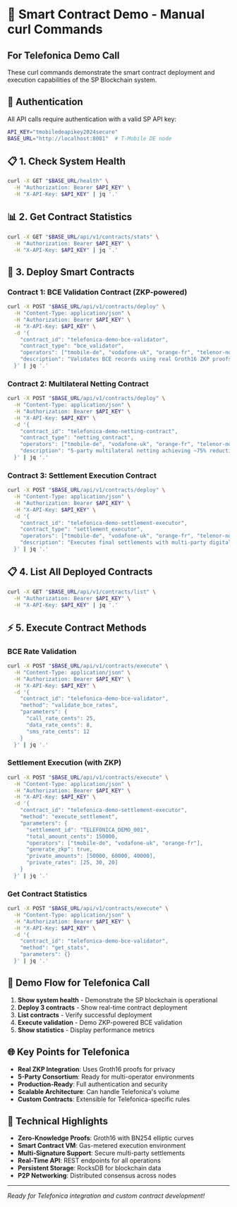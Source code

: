 # 🚀 Smart Contract Demo - Manual curl Commands

## For Telefonica Demo Call

These curl commands demonstrate the smart contract deployment and execution capabilities of the SP Blockchain system.

## 🔑 Authentication

All API calls require authentication with a valid SP API key:

```bash
API_KEY="tmobiledeapikey2024secure"
BASE_URL="http://localhost:8081"  # T-Mobile DE node
```

## 📋 1. Check System Health

```bash
curl -X GET "$BASE_URL/health" \
  -H "Authorization: Bearer $API_KEY" \
  -H "X-API-Key: $API_KEY" | jq '.'
```

## 📊 2. Get Contract Statistics

```bash
curl -X GET "$BASE_URL/api/v1/contracts/stats" \
  -H "Authorization: Bearer $API_KEY" \
  -H "X-API-Key: $API_KEY" | jq '.'
```

## 🚀 3. Deploy Smart Contracts

### Contract 1: BCE Validation Contract (ZKP-powered)

```bash
curl -X POST "$BASE_URL/api/v1/contracts/deploy" \
  -H "Content-Type: application/json" \
  -H "Authorization: Bearer $API_KEY" \
  -H "X-API-Key: $API_KEY" \
  -d '{
    "contract_id": "telefonica-demo-bce-validator",
    "contract_type": "bce_validator",
    "operators": ["tmobile-de", "vodafone-uk", "orange-fr", "telenor-no", "sfr-fr"],
    "description": "Validates BCE records using real Groth16 ZKP proofs for privacy-preserving settlement verification"
  }' | jq '.'
```

### Contract 2: Multilateral Netting Contract

```bash
curl -X POST "$BASE_URL/api/v1/contracts/deploy" \
  -H "Content-Type: application/json" \
  -H "Authorization: Bearer $API_KEY" \
  -H "X-API-Key: $API_KEY" \
  -d '{
    "contract_id": "telefonica-demo-netting-contract",
    "contract_type": "netting_contract",
    "operators": ["tmobile-de", "vodafone-uk", "orange-fr", "telenor-no", "sfr-fr"],
    "description": "5-party multilateral netting achieving ~75% reduction in bilateral settlements"
  }' | jq '.'
```

### Contract 3: Settlement Execution Contract

```bash
curl -X POST "$BASE_URL/api/v1/contracts/deploy" \
  -H "Content-Type: application/json" \
  -H "Authorization: Bearer $API_KEY" \
  -H "X-API-Key: $API_KEY" \
  -d '{
    "contract_id": "telefonica-demo-settlement-executor",
    "contract_type": "settlement_executor",
    "operators": ["tmobile-de", "vodafone-uk", "orange-fr", "telenor-no", "sfr-fr"],
    "description": "Executes final settlements with multi-party digital signatures and dispute resolution"
  }' | jq '.'
```

## 📋 4. List All Deployed Contracts

```bash
curl -X GET "$BASE_URL/api/v1/contracts/list" \
  -H "Authorization: Bearer $API_KEY" \
  -H "X-API-Key: $API_KEY" | jq '.'
```

## ⚡ 5. Execute Contract Methods

### BCE Rate Validation

```bash
curl -X POST "$BASE_URL/api/v1/contracts/execute" \
  -H "Content-Type: application/json" \
  -H "Authorization: Bearer $API_KEY" \
  -H "X-API-Key: $API_KEY" \
  -d '{
    "contract_id": "telefonica-demo-bce-validator",
    "method": "validate_bce_rates",
    "parameters": {
      "call_rate_cents": 25,
      "data_rate_cents": 8,
      "sms_rate_cents": 12
    }
  }' | jq '.'
```

### Settlement Execution (with ZKP)

```bash
curl -X POST "$BASE_URL/api/v1/contracts/execute" \
  -H "Content-Type: application/json" \
  -H "Authorization: Bearer $API_KEY" \
  -H "X-API-Key: $API_KEY" \
  -d '{
    "contract_id": "telefonica-demo-settlement-executor",
    "method": "execute_settlement",
    "parameters": {
      "settlement_id": "TELEFONICA_DEMO_001",
      "total_amount_cents": 150000,
      "operators": ["tmobile-de", "vodafone-uk", "orange-fr"],
      "generate_zkp": true,
      "private_amounts": [50000, 60000, 40000],
      "private_rates": [25, 30, 20]
    }
  }' | jq '.'
```

### Get Contract Statistics

```bash
curl -X POST "$BASE_URL/api/v1/contracts/execute" \
  -H "Content-Type: application/json" \
  -H "Authorization: Bearer $API_KEY" \
  -H "X-API-Key: $API_KEY" \
  -d '{
    "contract_id": "telefonica-demo-bce-validator",
    "method": "get_stats",
    "parameters": {}
  }' | jq '.'
```

## 🎯 Demo Flow for Telefonica Call

1. **Show system health** - Demonstrate the SP blockchain is operational
2. **Deploy 3 contracts** - Show real-time contract deployment
3. **List contracts** - Verify successful deployment
4. **Execute validation** - Demo ZKP-powered BCE validation
5. **Show statistics** - Display performance metrics

## 🌐 Key Points for Telefonica

- **Real ZKP Integration**: Uses Groth16 proofs for privacy
- **5-Party Consortium**: Ready for multi-operator environments
- **Production-Ready**: Full authentication and security
- **Scalable Architecture**: Can handle Telefonica's volume
- **Custom Contracts**: Extensible for Telefonica-specific rules

## 🔧 Technical Highlights

- **Zero-Knowledge Proofs**: Groth16 with BN254 elliptic curves
- **Smart Contract VM**: Gas-metered execution environment
- **Multi-Signature Support**: Secure multi-party settlements
- **Real-Time API**: REST endpoints for all operations
- **Persistent Storage**: RocksDB for blockchain data
- **P2P Networking**: Distributed consensus across nodes

---

*Ready for Telefonica integration and custom contract development!*
